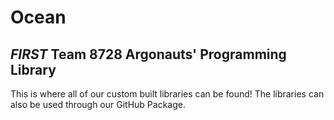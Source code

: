 # Ocean
## *FIRST* Team 8728 Argonauts' Programming Library

This is where all of our custom built libraries can be found!
The libraries can also be used through our GitHub Package. 
